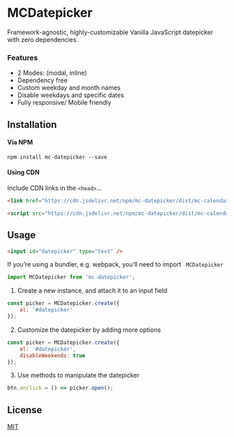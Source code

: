 # MCDatepicker

Framework-agnostic, highly-customizable Vanilla JavaScript datepicker with zero dependencies.

### Features

- 2 Modes: (modal, inline)
- Dependency free
- Custom weekday and month names
- Disable weekdays and specific dates
- Fully responsive/ Mobile friendly

## Installation

#### Via NPM

```
npm install mc-datepicker --save
```

#### Using CDN

Include CDN links in the `<head>`...

```html
<link href="https://cdn.jsdelivr.net/npm/mc-datepicker/dist/mc-calendar.min.css" rel="stylesheet" />

<script src="https://cdn.jsdelivr.net/npm/mc-datepicker/dist/mc-calendar.min.js"></script>
```

## Usage

```html
<input id="datepicker" type="text" />
```

If you’re using a bundler, e.g. webpack, you’ll need to import ` MCDatepicker`

```javascript
import MCDatepicker from 'mc-datepicker';
```

1. Create a new instance, and attach it to an input field

```javascript
const picker = MCDatepicker.create({
	el: '#datepicker'
});
```

2. Customize the datepicker by adding more options

```javascript
const picker = MCDatepicker.create({
	el: '#datepicker',
	disableWeekends: true
});
```

3. Use methods to manipulate the datepicker

```javascript
btn.onclick = () => picker.open();
```

## License

[MIT](LICENSE)
